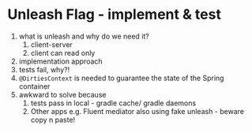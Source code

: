 # Unleash Flag - implement & test
1. what is unleash and why do we need it?   
   1. client-server
   1. client can read only  
1. implementation approach  
1. tests fail, why?!
1. `@DirtiesContext` is needed to guarantee the state of the Spring container
1. awkward to solve because
   1. tests pass in local - gradle cache/ gradle daemons
   1. Other apps e.g. Fluent mediator also using fake unleash - beware copy n paste!
